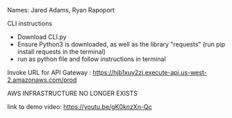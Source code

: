 Names: Jared Adams, Ryan Rapoport

CLI instructions
- Download CLI.py
- Ensure Python3 is downloaded, as well as the library "requests" (run pip install requests in the terminal)
- run as python file and follow instructions in terminal

Invoke URL for API Gateway : https://hjb1xuy2zj.execute-api.us-west-2.amazonaws.com/prod

AWS INFRASTRUCTURE NO LONGER EXISTS

link to demo video: https://youtu.be/gK0knzXn-Qc
